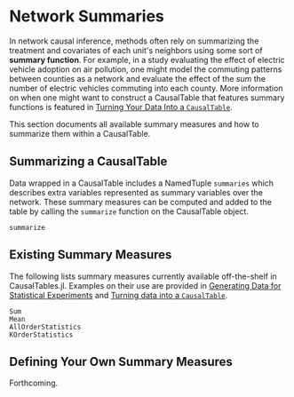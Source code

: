 # Network Summaries

In network causal inference, methods often rely on summarizing the treatment and covariates of each unit's neighbors using some sort of **summary function**. For example, in a study evaluating the effect of electric vehicle adoption on air pollution, one might model the commuting patterns between counties as a network and evaluate the effect of the *sum* the number of electric vehicles commuting into each county. More information on when one might want to construct a CausalTable that features summary functions is featured in [Turning Your Data Into a `CausalTable`](formatting.md).

This section documents all available summary measures and how to summarize them within a CausalTable. 

## Summarizing a CausalTable

Data wrapped in a CausalTable includes a NamedTuple `summaries` which describes extra variables represented as summary variables over the network. These summary measures can be computed and added to the table by calling the `summarize` function on the CausalTable object.

```@docs; canonical=false
summarize
```

## Existing Summary Measures

The following lists summary measures currently available off-the-shelf in CausalTables.jl. Examples on their use are provided in [Generating Data for Statistical Experiments](generating-data.md) and [Turning data into a `CausalTable`](formatting.md).

```@docs; canonical=false
Sum
Mean
AllOrderStatistics
KOrderStatistics
```


## Defining Your Own Summary Measures

Forthcoming.


